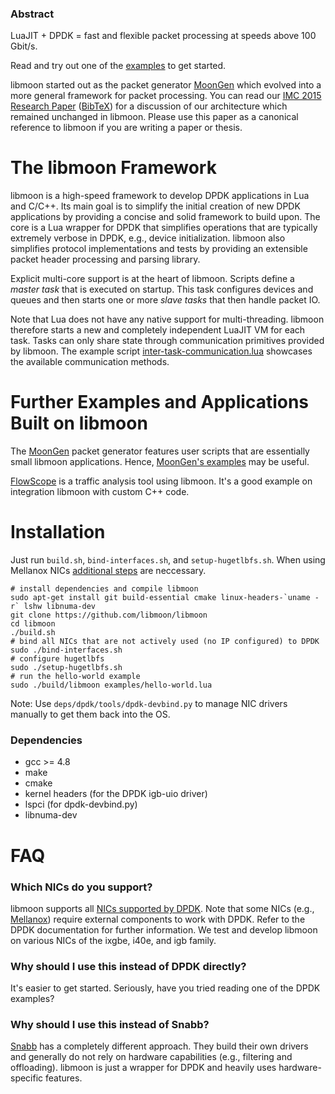 ### Abstract
LuaJIT + DPDK = fast and flexible packet processing at speeds above 100 Gbit/s.

Read and try out one of the [examples](https://github.com/libmoon/libmoon/tree/master/examples) to get started.

libmoon started out as the packet generator [MoonGen](https://github.com/emmericp/MoonGen) which evolved into a more general framework for packet processing.
You can read our [IMC 2015 Research Paper](http://www.net.in.tum.de/fileadmin/bibtex/publications/papers/MoonGen_IMC2015.pdf) ([BibTeX](http://www.net.in.tum.de/fileadmin/bibtex/publications/papers/MoonGen_IMC2015-BibTeX.txt)) for a discussion of our architecture which remained unchanged in libmoon.
Please use this paper as a canonical reference to libmoon if you are writing a paper or thesis.



# The libmoon Framework
libmoon is a high-speed framework to develop DPDK applications in Lua and C/C++.
Its main goal is to simplify the initial creation of new DPDK applications by providing a concise and solid framework to build upon.
The core is a Lua wrapper for DPDK that simplifies operations that are typically extremely verbose in DPDK, e.g., device initialization.
libmoon also simplifies protocol implementations and tests by providing an extensible packet header processing and parsing library.

Explicit multi-core support is at the heart of libmoon.
Scripts define a *master task* that is executed on startup.
This task configures devices and queues and then starts one or more *slave tasks* that then handle packet IO.

Note that Lua does not have any native support for multi-threading.
libmoon therefore starts a new and completely independent LuaJIT VM for each task.
Tasks can only share state through communication primitives provided by libmoon.
The example script [inter-task-communication.lua](https://github.com/libmoon/libmoon/blob/master/examples/inter-task-communication.lua?ts=4) showcases the available communication methods.

# Further Examples and Applications Built on libmoon
The [MoonGen](https://github.com/emmericp/MoonGen) packet generator features user scripts that are essentially small libmoon applications.
Hence, [MoonGen's examples](https://github.com/emmericp/MoonGen/blob/master/examples) may be useful.

[FlowScope](https://github.com/emmericp/FlowScope) is a traffic analysis tool using libmoon. It's a good example on integration libmoon with custom C++ code.

# Installation

Just run `build.sh`, `bind-interfaces.sh`, and `setup-hugetlbfs.sh`. When using Mellanox NICs [additional steps](install-mlx.md) are neccessary.

```
# install dependencies and compile libmoon
sudo apt-get install git build-essential cmake linux-headers-`uname -r` lshw libnuma-dev
git clone https://github.com/libmoon/libmoon
cd libmoon
./build.sh
# bind all NICs that are not actively used (no IP configured) to DPDK
sudo ./bind-interfaces.sh
# configure hugetlbfs
sudo ./setup-hugetlbfs.sh
# run the hello-world example
sudo ./build/libmoon examples/hello-world.lua
```

Note: Use `deps/dpdk/tools/dpdk-devbind.py` to manage NIC drivers manually to get them back into the OS.

### Dependencies
* gcc >= 4.8
* make
* cmake
* kernel headers (for the DPDK igb-uio driver)
* lspci (for dpdk-devbind.py)
* libnuma-dev

# FAQ

### Which NICs do you support?
libmoon supports all [NICs supported by DPDK](http://dpdk.org/doc/nics).
Note that some NICs (e.g., [Mellanox](install-mlx.md)) require external components to work with DPDK.
Refer to the DPDK documentation for further information.
We test and develop libmoon on various NICs of the ixgbe, i40e, and igb family.

### Why should I use this instead of DPDK directly?
It's easier to get started. Seriously, have you tried reading one of the DPDK examples?

### Why should I use this instead of Snabb?
[Snabb](https://github.com/snabbco/snabb) has a completely different approach.
They build their own drivers and generally do not rely on hardware capabilities (e.g., filtering and offloading).
libmoon is just a wrapper for DPDK and heavily uses hardware-specific features.

